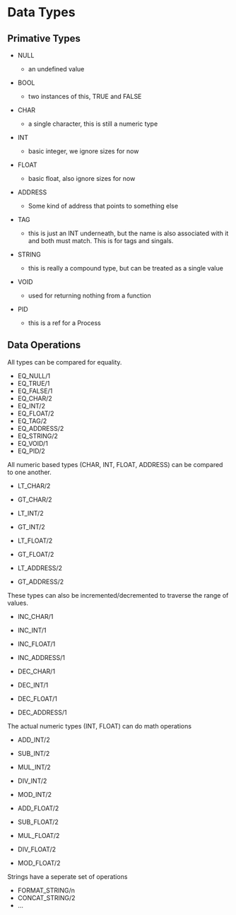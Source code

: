 <!---------------------------------------------------------------------------->
# Data Types
<!---------------------------------------------------------------------------->

## Primative Types

- NULL
    - an undefined value
- BOOL
    - two instances of this, TRUE and FALSE
- CHAR
    - a single character, this is still a numeric type
- INT
    - basic integer, we ignore sizes for now
- FLOAT
    - basic float, also ignore sizes for now
- ADDRESS
    - Some kind of address that points to something else
- TAG
    - this is just an INT underneath, but the
      name is also associated with it and both
      must match. This is for tags and singals.
- STRING
    - this is really a compound type, but can be treated
      as a single value

- VOID
    - used for returning nothing from a function
- PID
    - this is a ref for a Process

<!---------------------------------------------------------------------------->
## Data Operations
<!---------------------------------------------------------------------------->

All types can be compared for equality.

- EQ_NULL/1
- EQ_TRUE/1
- EQ_FALSE/1
- EQ_CHAR/2
- EQ_INT/2
- EQ_FLOAT/2
- EQ_TAG/2
- EQ_ADDRESS/2
- EQ_STRING/2
- EQ_VOID/1
- EQ_PID/2

All numeric based types (CHAR, INT, FLOAT, ADDRESS) can be compared to one another.

- LT_CHAR/2
- GT_CHAR/2

- LT_INT/2
- GT_INT/2

- LT_FLOAT/2
- GT_FLOAT/2

- LT_ADDRESS/2
- GT_ADDRESS/2

These types can also be incremented/decremented to traverse the range of values.

- INC_CHAR/1
- INC_INT/1
- INC_FLOAT/1
- INC_ADDRESS/1

- DEC_CHAR/1
- DEC_INT/1
- DEC_FLOAT/1
- DEC_ADDRESS/1

The actual numeric types (INT, FLOAT) can do math operations

- ADD_INT/2
- SUB_INT/2
- MUL_INT/2
- DIV_INT/2
- MOD_INT/2

- ADD_FLOAT/2
- SUB_FLOAT/2
- MUL_FLOAT/2
- DIV_FLOAT/2
- MOD_FLOAT/2

Strings have a seperate set of operations

- FORMAT_STRING/n
- CONCAT_STRING/2
- ...












<!---------------------------------------------------------------------------->
